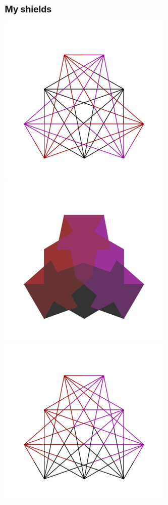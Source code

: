 # My shields

<p align="center">
  <img src="shield-interpolated.svg" alt="shield generated from this project / escudo gerado a partir deste projeto" title="shield generated from this project / escudo gerado a partir deste projeto" />
  <img src="shield-filled.svg" alt="shield generated from this project / escudo gerado a partir deste projeto" title="shield generated from this project / escudo gerado a partir deste projeto" />
  <img src="shield-grouped.svg" alt="shield generated from this project / escudo gerado a partir deste projeto" title="shield generated from this project / escudo gerado a partir deste projeto" />
</p>
